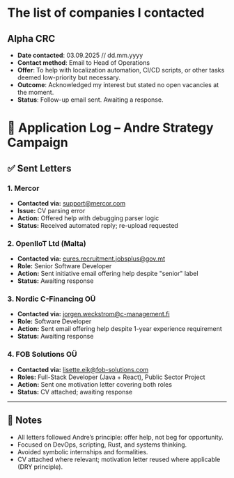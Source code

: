 # The list of companies I contacted

## Alpha CRC

- **Date contacted**: 03.09.2025 // dd.mm.yyyy
- **Contact method**: Email to Head of Operations
- **Offer**: To help with localization automation, CI/CD scripts, or other tasks deemed low-priority but necessary.
- **Outcome**: Acknowledged my interest but stated no open vacancies at the moment.
- **Status**: Follow-up email sent. Awaiting a response.

# 📄 Application Log – Andre Strategy Campaign

## ✅ Sent Letters

### 1. Mercor
- **Contacted via:** support@mercor.com
- **Issue:** CV parsing error
- **Action:** Offered help with debugging parser logic
- **Status:** Received automated reply; re-upload requested

### 2. OpenIIoT Ltd (Malta)
- **Contacted via:** eures.recruitment.jobsplus@gov.mt
- **Role:** Senior Software Developer
- **Action:** Sent initiative email offering help despite "senior" label
- **Status:** Awaiting response

### 3. Nordic C-Financing OÜ
- **Contacted via:** jorgen.weckstrom@c-management.fi
- **Role:** Software Developer
- **Action:** Sent email offering help despite 1-year experience requirement
- **Status:** Awaiting response

### 4. FOB Solutions OÜ
- **Contacted via:** lisette.eik@fob-solutions.com
- **Roles:** Full-Stack Developer (Java + React), Public Sector Project
- **Action:** Sent one motivation letter covering both roles
- **Status:** CV attached; awaiting response

---

## 🧠 Notes
- All letters followed Andre’s principle: offer help, not beg for opportunity.
- Focused on DevOps, scripting, Rust, and systems thinking.
- Avoided symbolic internships and formalities.
- CV attached where relevant; motivation letter reused where applicable (DRY principle).

